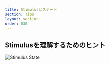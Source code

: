 ```yaml
---
title: Stimulusとステート
section: Tips
layout: section
order: 030
---
```


## Stimulusを理解するためのヒント
![Stimulus State](content_images/stimulus_state.webp)
